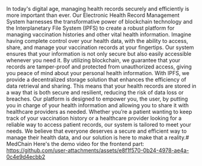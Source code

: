 In today's digital age, managing health records securely and efficiently is more important than ever. Our Electronic Health Record Management System harnesses the transformative power of blockchain technology and the Interplanetary File System (IPFS) to create a robust platform for managing vaccination histories and other vital health information.
Imagine having complete control over your health data, with the ability to access, share, and manage your vaccination records at your fingertips. Our system ensures that your information is not only secure but also easily accessible whenever you need it. By utilizing blockchain, we guarantee that your records are tamper-proof and protected from unauthorized access, giving you peace of mind about your personal health information.
With IPFS, we provide a decentralized storage solution that enhances the efficiency of data retrieval and sharing. This means that your health records are stored in a way that is both secure and resilient, reducing the risk of data loss or breaches. Our platform is designed to empower you, the user, by putting you in charge of your health information and allowing you to share it with healthcare providers as needed.
Whether you’re a patient wanting to keep track of your vaccination history or a healthcare provider looking for a reliable way to access patient records, our system is tailored to meet your needs. We believe that everyone deserves a secure and efficient way to manage their health data, and our solution is here to make that a reality.# MedChain
Here's the demo video for the frontend part:
https://github.com/user-attachments/assets/e8f1f570-0b24-4978-ae4a-0c4e9d4ecbb2

